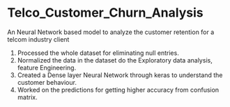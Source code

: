 # Telco_Customer_Churn_Analysis
An Neural Network based model to analyze the customer retention for a telcom industry client 


1. Processed the whole dataset for eliminating null entries.
2. Normalized the data in the dataset do the Exploratory data analysis, feature Engineering.
3. Created a Dense layer Neural Network through keras to understand the customer behaviour.
4. Worked on the predictions for getting higher accuracy from confusion matrix.